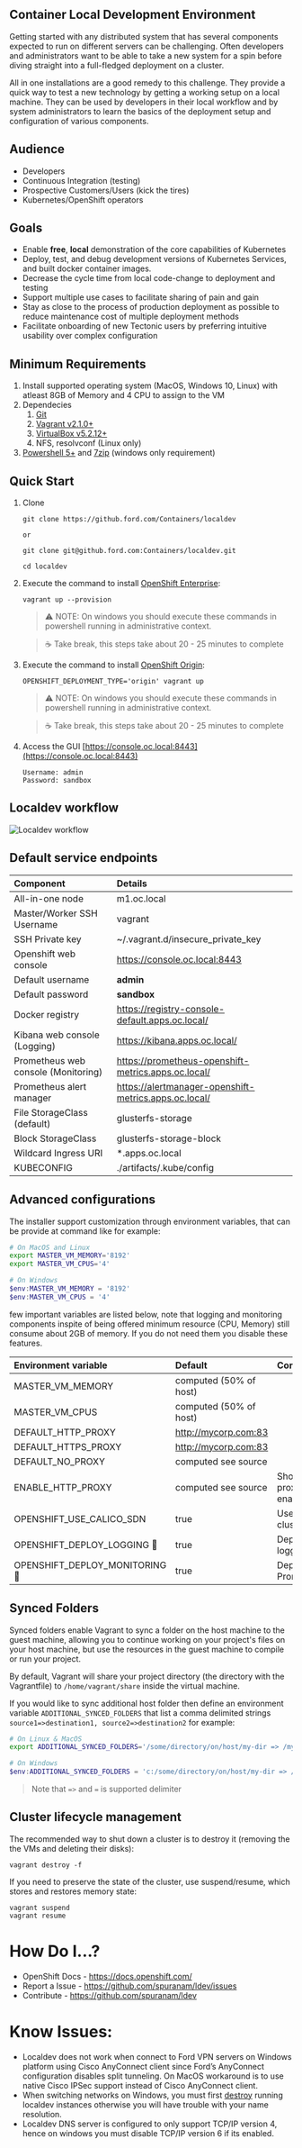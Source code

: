 ## Container Local Development Environment
Getting started with any distributed system that has several components expected to run on different servers can be challenging. Often developers and administrators want to be able to take a new system for a spin before diving straight into a full-fledged deployment on a cluster.

All in one installations are a good remedy to this challenge. They provide a quick way to test a new technology by getting a working setup on a local machine. They can be used by developers in their local workflow and by system administrators to learn the basics of the deployment setup and configuration of various components.

## Audience
- Developers
- Continuous Integration (testing)
- Prospective Customers/Users (kick the tires)
- Kubernetes/OpenShift operators

## Goals
- Enable **free**, **local** demonstration of the core capabilities of Kubernetes
- Deploy, test, and debug development versions of Kubernetes Services, and built docker container images.
- Decrease the cycle time from local code-change to deployment and testing
- Support multiple use cases to facilitate sharing of pain and gain
- Stay as close to the process of production deployment as possible to reduce maintenance cost of multiple deployment methods
- Facilitate onboarding of new Tectonic users by preferring intuitive usability over complex configuration

## Minimum Requirements
1. Install supported operating system (MacOS, Windows 10, Linux) with atleast 8GB of Memory and 4 CPU to assign to the VM
1. Dependecies
    1. [Git](https://git-scm.com/downloads)
    1. [Vagrant v2.1.0+](https://www.vagrantup.com/downloads.html)
    1. [VirtualBox v5.2.12+](https://www.virtualbox.org/)
    1. NFS, resolvconf (Linux only)
1. [Powershell 5+](https://docs.microsoft.com/en-us/powershell/scripting/setup/installing-windows-powershell?view=powershell-6) and [7zip](https://www.7-zip.org/a/7z1801-x64.exe) (windows only requirement)


## Quick Start
1. Clone
    ```
    git clone https://github.ford.com/Containers/localdev

    or

    git clone git@github.ford.com:Containers/localdev.git

    cd localdev
    ```
1. Execute the command to install [OpenShift Enterprise](https://www.openshift.com/):
    ```
    vagrant up --provision
    ```
    > ⚠ NOTE: On windows you should execute these commands in powershell running in administrative context.

    > ☕ Take break, this steps take about 20 - 25 minutes to complete

1. Execute the command to install [OpenShift Origin](https://www.openshift.org/):
    ```
    OPENSHIFT_DEPLOYMENT_TYPE='origin' vagrant up
    ```
    > ⚠ NOTE: On windows you should execute these commands in powershell running in administrative context.

    > ☕ Take break, this steps take about 20 - 25 minutes to complete

1. Access the GUI [https://console.oc.local:8443](https://console.oc.local:8443)
    ```
    Username: admin
    Password: sandbox
    ```

## Localdev workflow

![Localdev workflow](docs/images/CaaS-LocalDev.png  "Localdev workflow")

## Default service endpoints

| Component                           | Details                                               |
| :---------------------------------- | :---------------------------------------------------- |
| All-in-one node                     | m1.oc.local                                           |
| Master/Worker SSH Username          | vagrant                                               |
| SSH Private key                     | ~/.vagrant.d/insecure_private_key                     |
| Openshift web console               | https://console.oc.local:8443                         |
| Default username                    | __admin__                                             |
| Default password                    | __sandbox__                                           |
| Docker registry                     | https://registry-console-default.apps.oc.local/       |
| Kibana web console (Logging)        | https://kibana.apps.oc.local/                         |
| Prometheus web console (Monitoring) | https://prometheus-openshift-metrics.apps.oc.local/   |
| Prometheus alert manager            | https://alertmanager-openshift-metrics.apps.oc.local/ |
| File StorageClass (default)         | glusterfs-storage                                     |
| Block StorageClass                  | glusterfs-storage-block                               |
| Wildcard Ingress URI                | *.apps.oc.local                                       |
| KUBECONFIG                          | ./artifacts/.kube/config                              |

## Advanced configurations
The installer support customization through environment variables, that can be provide at command like for example:
```bash
# On MacOS and Linux
export MASTER_VM_MEMORY='8192'
export MASTER_VM_CPUS='4'
```

```powershell
# On Windows
$env:MASTER_VM_MEMORY = '8192'
$env:MASTER_VM_CPUS = '4'
```

few important variables are listed below, note that logging and monitoring components inspite of being offered minimum resource (CPU, Memory) still consume about 2GB of memory. If you do not need them you disable these features.

| Environment variable           | Default                            | Commentary                   |
| :----------------------------- | :--------------------------------- | :--------------------------- |
| MASTER_VM_MEMORY               | computed (50% of host)             |                              |
| MASTER_VM_CPUS                 | computed (50% of host)             |                              |
| DEFAULT_HTTP_PROXY             | http://mycorp.com:83               |                              |
| DEFAULT_HTTPS_PROXY            | http://mycorp.com:83               |                              |
| DEFAULT_NO_PROXY               | computed see source                |                              |
| ENABLE_HTTP_PROXY              | computed see source                | Should http proxy be enabled |
| OPENSHIFT_USE_CALICO_SDN       | true                               | Use calico as cluster SDN    |
| OPENSHIFT_DEPLOY_LOGGING 🚩    | true                               | Deploy EFK logging stack     |
| OPENSHIFT_DEPLOY_MONITORING 🚩 | true                               | Deploy Prometheus            |


## Synced Folders
Synced folders enable Vagrant to sync a folder on the host machine to the guest machine, allowing you to continue working on your project's files on your host machine, but use the resources in the guest machine to compile or run your project.

By default, Vagrant will share your project directory (the directory with the Vagrantfile) to `/home/vagrant/share` inside the virtual machine.

If you would like to sync additional host folder then define an environment variable `ADDITIONAL_SYNCED_FOLDERS` that list a comma delimited strings `source1=>destination1, source2=>destination2` for example:

```bash
# On Linux & MacOS
export ADDITIONAL_SYNCED_FOLDERS='/some/directory/on/host/my-dir => /my-dir, /some/directory/on/host/testdir = /home/core/testdir'
```

```powershell
# On Windows
$env:ADDITIONAL_SYNCED_FOLDERS = 'c:/some/directory/on/host/my-dir => /my-dir,c:/some/directory/on/host/testdir = /home/core/testdir'
```

> Note that `=>` and `=` is supported delimiter

## Cluster lifecycle management

The recommended way to shut down a cluster is to destroy it (removing the the VMs and deleting their disks):

```
vagrant destroy -f
```

If you need to preserve the state of the cluster, use suspend/resume, which stores and restores memory state:

```
vagrant suspend
vagrant resume
```

# How Do I...?
- OpenShift Docs - https://docs.openshift.com/
- Report a Issue - https://github.com/spuranam/ldev/issues
- Contribute - https://github.com/spuranam/ldev

# Know Issues:
- Localdev does not work when connect to Ford VPN servers on Windows platform using Cisco AnyConnect client since Ford’s AnyConnect configuration disables split tunneling. On MacOS workaround is to use native Cisco IPSec support instead of Cisco AnyConnect client.
- When switching networks on Windows, you must first [destroy](docs/usage.md#shutting-down-and-deleting-your-cluster) running localdev instances otherwise you will have trouble with your name resolution.
- Localdev DNS server is configured to only support TCP/IP version 4, hence on windows you must disable TCP/IP version 6 if its enabled.
